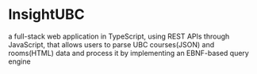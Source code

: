 # InsightUBC
a full-stack web application in TypeScript, using REST APIs through JavaScript, that allows users to parse UBC courses(JSON) and rooms(HTML) data and process it by implementing an EBNF-based query engine
